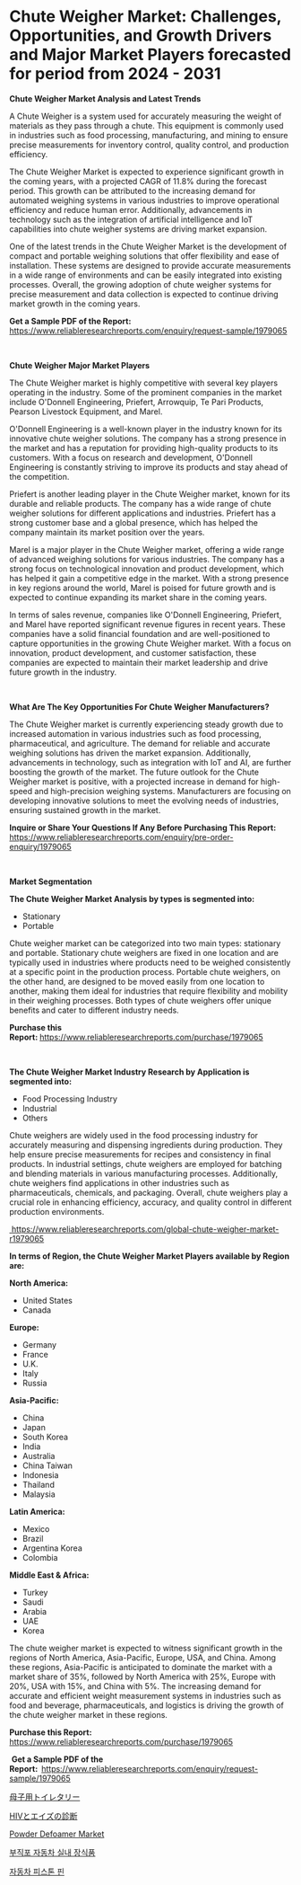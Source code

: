 <p><h1>Chute Weigher Market: Challenges, Opportunities, and Growth Drivers and Major Market Players forecasted for period from 2024 - 2031</h1></p><p><strong>Chute Weigher Market Analysis and Latest Trends</strong></p>
<p><p>A Chute Weigher is a system used for accurately measuring the weight of materials as they pass through a chute. This equipment is commonly used in industries such as food processing, manufacturing, and mining to ensure precise measurements for inventory control, quality control, and production efficiency.</p><p>The Chute Weigher Market is expected to experience significant growth in the coming years, with a projected CAGR of 11.8% during the forecast period. This growth can be attributed to the increasing demand for automated weighing systems in various industries to improve operational efficiency and reduce human error. Additionally, advancements in technology such as the integration of artificial intelligence and IoT capabilities into chute weigher systems are driving market expansion.</p><p>One of the latest trends in the Chute Weigher Market is the development of compact and portable weighing solutions that offer flexibility and ease of installation. These systems are designed to provide accurate measurements in a wide range of environments and can be easily integrated into existing processes. Overall, the growing adoption of chute weigher systems for precise measurement and data collection is expected to continue driving market growth in the coming years.</p></p>
<p><strong>Get a Sample PDF of the Report:&nbsp;</strong> <a href="https://www.reliableresearchreports.com/enquiry/request-sample/1979065">https://www.reliableresearchreports.com/enquiry/request-sample/1979065</a></p>
<p>&nbsp;</p>
<p><strong>Chute Weigher Major Market Players</strong></p>
<p><p>The Chute Weigher market is highly competitive with several key players operating in the industry. Some of the prominent companies in the market include O'Donnell Engineering, Priefert, Arrowquip, Te Pari Products, Pearson Livestock Equipment, and Marel.</p><p>O'Donnell Engineering is a well-known player in the industry known for its innovative chute weigher solutions. The company has a strong presence in the market and has a reputation for providing high-quality products to its customers. With a focus on research and development, O'Donnell Engineering is constantly striving to improve its products and stay ahead of the competition.</p><p>Priefert is another leading player in the Chute Weigher market, known for its durable and reliable products. The company has a wide range of chute weigher solutions for different applications and industries. Priefert has a strong customer base and a global presence, which has helped the company maintain its market position over the years.</p><p>Marel is a major player in the Chute Weigher market, offering a wide range of advanced weighing solutions for various industries. The company has a strong focus on technological innovation and product development, which has helped it gain a competitive edge in the market. With a strong presence in key regions around the world, Marel is poised for future growth and is expected to continue expanding its market share in the coming years.</p><p>In terms of sales revenue, companies like O'Donnell Engineering, Priefert, and Marel have reported significant revenue figures in recent years. These companies have a solid financial foundation and are well-positioned to capture opportunities in the growing Chute Weigher market. With a focus on innovation, product development, and customer satisfaction, these companies are expected to maintain their market leadership and drive future growth in the industry.</p></p>
<p>&nbsp;</p>
<p><strong>What Are The Key Opportunities For Chute Weigher Manufacturers?</strong></p>
<p><p>The Chute Weigher market is currently experiencing steady growth due to increased automation in various industries such as food processing, pharmaceutical, and agriculture. The demand for reliable and accurate weighing solutions has driven the market expansion. Additionally, advancements in technology, such as integration with IoT and AI, are further boosting the growth of the market. The future outlook for the Chute Weigher market is positive, with a projected increase in demand for high-speed and high-precision weighing systems. Manufacturers are focusing on developing innovative solutions to meet the evolving needs of industries, ensuring sustained growth in the market.</p></p>
<p><strong>Inquire or Share Your Questions If Any Before Purchasing This Report:</strong> <a href="https://www.reliableresearchreports.com/enquiry/pre-order-enquiry/1979065">https://www.reliableresearchreports.com/enquiry/pre-order-enquiry/1979065</a></p>
<p>&nbsp;</p>
<p><strong>Market Segmentation</strong></p>
<p><strong>The Chute Weigher Market Analysis by types is segmented into:</strong></p>
<p><ul><li>Stationary</li><li>Portable</li></ul></p>
<p><p>Chute weigher market can be categorized into two main types: stationary and portable. Stationary chute weighers are fixed in one location and are typically used in industries where products need to be weighed consistently at a specific point in the production process. Portable chute weighers, on the other hand, are designed to be moved easily from one location to another, making them ideal for industries that require flexibility and mobility in their weighing processes. Both types of chute weighers offer unique benefits and cater to different industry needs.</p></p>
<p><strong>Purchase this Report:&nbsp;</strong><a href="https://www.reliableresearchreports.com/purchase/1979065">https://www.reliableresearchreports.com/purchase/1979065</a></p>
<p>&nbsp;</p>
<p><strong>The Chute Weigher Market Industry Research by Application is segmented into:</strong></p>
<p><ul><li>Food Processing Industry</li><li>Industrial</li><li>Others</li></ul></p>
<p><p>Chute weighers are widely used in the food processing industry for accurately measuring and dispensing ingredients during production. They help ensure precise measurements for recipes and consistency in final products. In industrial settings, chute weighers are employed for batching and blending materials in various manufacturing processes. Additionally, chute weighers find applications in other industries such as pharmaceuticals, chemicals, and packaging. Overall, chute weighers play a crucial role in enhancing efficiency, accuracy, and quality control in different production environments.</p></p>
<p><a href="https://www.reliableresearchreports.com/global-chute-weigher-market-r1979065">&nbsp;https://www.reliableresearchreports.com/global-chute-weigher-market-r1979065</a></p>
<p><strong>In terms of Region, the Chute Weigher Market Players available by Region are:</strong></p>
<p>
    <p> <strong> North America: </strong>
        <ul>
            <li>United States</li>
            <li>Canada</li>
        </ul>
        </p> 
    <p> <strong> Europe: </strong>
        <ul>
            <li>Germany</li>
            <li>France</li>
            <li>U.K.</li>
            <li>Italy</li>
            <li>Russia</li>
        </ul>
        </p> 
    <p> <strong> Asia-Pacific: </strong>
        <ul>
            <li>China</li>
            <li>Japan</li>
            <li>South Korea</li>
            <li>India</li>
            <li>Australia</li>
            <li>China Taiwan</li>
            <li>Indonesia</li>
            <li>Thailand</li>
            <li>Malaysia</li>
        </ul>
        </p> 
    <p> <strong> Latin America: </strong>
        <ul>
            <li>Mexico</li>
            <li>Brazil</li>
            <li>Argentina Korea</li>
            <li>Colombia</li>
        </ul>
        </p> 
    <p> <strong> Middle East & Africa: </strong>
        <ul>
            <li>Turkey</li>
            <li>Saudi</li>
            <li>Arabia</li>
            <li>UAE</li>
            <li>Korea</li>
        </ul>
    </p>
    </p>
<p><p>The chute weigher market is expected to witness significant growth in the regions of North America, Asia-Pacific, Europe, USA, and China. Among these regions, Asia-Pacific is anticipated to dominate the market with a market share of 35%, followed by North America with 25%, Europe with 20%, USA with 15%, and China with 5%. The increasing demand for accurate and efficient weight measurement systems in industries such as food and beverage, pharmaceuticals, and logistics is driving the growth of the chute weigher market in these regions.</p></p>
<p><strong>Purchase this Report: </strong><a href="https://www.reliableresearchreports.com/purchase/1979065">https://www.reliableresearchreports.com/purchase/1979065</a></p>
<p>&nbsp;<strong>Get a Sample PDF of the Report:&nbsp;&nbsp;</strong><a href="https://www.reliableresearchreports.com/enquiry/request-sample/1979065">https://www.reliableresearchreports.com/enquiry/request-sample/1979065</a></p>
<p><strong></strong></p>
<p><p><a href="https://medium.com/@chloekessler01/%E6%AF%8D%E8%A6%AA%E3%81%A8%E4%B9%B3%E5%85%90%E5%90%91%E3%81%91%E3%81%AE%E3%83%88%E3%82%A4%E3%83%AC%E3%82%BF%E3%83%AA%E3%83%BC%E5%B8%82%E5%A0%B4%E5%88%86%E6%9E%90%E3%83%AC%E3%83%9D%E3%83%BC%E3%83%88-%E3%83%88%E3%83%AC%E3%83%B3%E3%83%89-%E6%88%90%E9%95%B7%E8%A6%81%E5%9B%A0-%E4%BA%88%E6%B8%AC-2024%E5%B9%B4%E3%81%8B%E3%82%892031%E5%B9%B4%E3%81%BE%E3%81%A7-d23ee735e73c">母子用トイレタリー</a></p><p><a href="https://github.com/avwofrml53535/Market-Research-Report-List-2/blob/main/8988906116084.md">HIVとエイズの診断</a></p><p><a href="https://github.com/kulaberyasin52/Market-Research-Report-List-1/blob/main/powder-defoamer-market.md">Powder Defoamer Market</a></p><p><a href="https://medium.com/@edaunhshhs/%EA%B8%80%EB%A1%9C%EB%B2%8C-%EB%A6%AC%EC%9A%A9%EC%95%88-%EB%B0%A9%EC%A7%80-%EC%A7%81%EB%AC%BC-%EC%8B%9C%EC%9E%A5-%EC%84%B9%ED%84%B0-%EC%9C%A0%ED%98%95-%EC%9D%91%EC%9A%A9-%EC%8B%9C%EC%9E%A5-%ED%94%8C%EB%A0%88%EC%9D%B4%EC%96%B4-%EC%A0%84%EB%9E%B5-%EC%A7%80%EC%97%AD-%EC%84%B1%EC%9E%A5-%EC%9D%B8%EC%82%AC%EC%9D%B4%ED%8A%B8-%EB%B0%8F-%EB%AF%B8%EB%9E%98-%EC%98%88%EC%B8%A1-2024-2031-31d5accd49da">부직포 자동차 실내 장식품</a></p><p><a href="https://medium.com/@ralphyjames/%EC%84%B8%EA%B3%84-%EC%9E%90%EB%8F%99%EC%B0%A8-%ED%94%BC%EC%8A%A4%ED%86%A4-%ED%95%80-%EC%82%B0%EC%97%85-%EC%9C%A0%ED%98%95-%EC%9D%91%EC%9A%A9-%EC%8B%9C%EC%9E%A5-%EC%B0%B8%EC%97%AC%EC%9E%90-%EC%A7%80%EC%97%AD-%EC%84%B1%EC%9E%A5-%EB%B6%84%EC%84%9D-%EB%B0%8F-%EB%AF%B8%EB%9E%98-%EC%8B%9C%EB%82%98%EB%A6%AC%EC%98%A4-2024-2031-c4dc89e203a7">자동차 피스톤 핀</a></p></p>